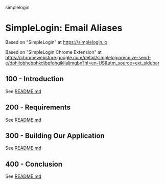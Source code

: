 simplelogin
# SimpleLogin: Email Aliases

Based on "SimpleLogin" at https://simplelogin.io

Based on "SimpleLogin Chrome Extension" at https://chromewebstore.google.com/detail/simpleloginreceive-send-e/dphilobhebphkdjbpfohgikllaljmgbn?hl=en-US&utm_source=ext_sidebar

## 100 - Introduction

See [README.md](./100/README.md)

## 200 - Requirements

See [README.md](./200/README.md)

## 300 - Building Our Application

See [README.md](./300/README.md)

## 400 - Conclusion

See [README.md](./400/README.md)
